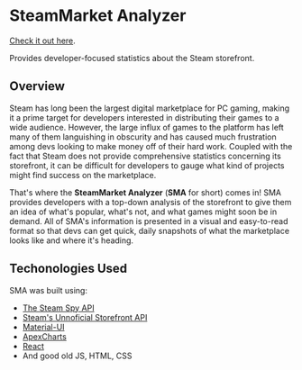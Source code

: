 # SteamMarket Analyzer

[Check it out here](https://steammarket-analyzer.herokuapp.com/).

Provides developer-focused statistics about the Steam storefront.

## Overview

Steam has long been the largest digital marketplace for PC gaming, making it a prime target for developers interested in distributing their games to a wide audience. However, the large influx of games to the platform has left many of them languishing in obscurity and has caused much frustration among devs looking to make money off of their hard work. Coupled with the fact that Steam does not provide comprehensive statistics concerning its storefront, it can be difficult for developers to gauge what kind of projects might find success on the marketplace.

That's where the **SteamMarket Analyzer** (**SMA** for short) comes in! SMA provides developers with a top-down analysis of the storefront to give them an idea of what's popular, what's not, and what games might soon be in demand. All of SMA's information is presented in a visual and easy-to-read format so that devs can get quick, daily snapshots of what the marketplace looks like and where it's heading.

## Techonologies Used

SMA was built using:

- [The Steam Spy API](https://steamspy.com/about)
- [Steam's Unnoficial Storefront API](https://wiki.teamfortress.com/wiki/User:RJackson/StorefrontAPI)
- [Material-UI](https://material-ui.com/)
- [ApexCharts](https://apexcharts.com/)
- [React](https://reactjs.org/)
- And good old JS, HTML, CSS
